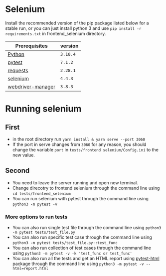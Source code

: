 # Selenium

Install the recommended version of the pip package listed below for a stable run, or you can just install python 3 and use `pip install -r requirements.txt` in frontend_selenium directory.

Prerequisites | version | 
--- | --- |
[Python](https://www.python.org/downloads/) | `3.10.4` |
[pytest](https://pypi.org/project/pytest/) | `7.1.2` |
[requests](https://pypi.org/project/requests/) | `2.28.1` |
[selenium](https://pypi.org/project/selenium/) | `4.4.3` |
[webdriver-manager](https://pypi.org/project/webdriver-manager/) | `3.8.3` |


# Running selenium
## First
- in the root directory run `yarn install & yarn serve --port 3060`
- If the port in serve changes from `3060` for any reason, you should change the variable `port` in `tests/frontend selenium/Config.ini` to the new value.
## Second
- You need to leave the server running and open new terminal.
- Change direcotry to frontend selenium through the command line using `cd tests/frontend_selenium`
- You can run selenium with pytest through the command line using  `python3 -m pytest -v`
### More options to run tests
- You can also run single test file through the command line using `python3 -m pytest tests/test_file.py`
- You can also run specific test case through the command line using `python3 -m pytest tests/test_file.py::test_func` 
- You can also run collection of test cases through the command line using `python3 -m pytest -v -k 'test_func or test_func'` 
- You can also run all the tests and get an HTML report using [pytest-html](https://pypi.org/project/pytest-html/) package through the command line using `python3 -m pytest -v --html=report.html`

